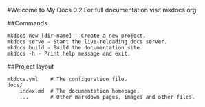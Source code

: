 #Welcome to My Docs 0.2
For full documentation visit mkdocs.org.

##Commands
```
mkdocs new [dir-name] - Create a new project.
mkdocs serve - Start the live-reloading docs server.
mkdocs build - Build the documentation site.
mkdocs -h - Print help message and exit.
```
##Project layout
```
mkdocs.yml    # The configuration file.
docs/
    index.md  # The documentation homepage.
    ...       # Other markdown pages, images and other files.
```
